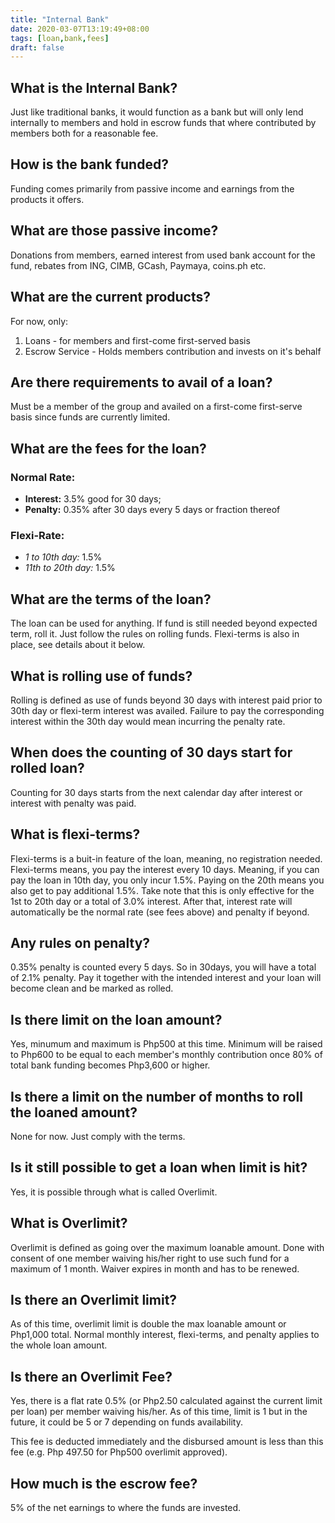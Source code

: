 ```yaml
---
title: "Internal Bank"
date: 2020-03-07T13:19:49+08:00
tags: [loan,bank,fees]
draft: false
---
```

## What is the Internal Bank?
Just like traditional banks, it would function as a bank but will only lend internally to members and hold in escrow funds that where contributed by members both for a reasonable fee.

## How is the bank funded?
Funding comes primarily from passive income and earnings from the products it offers.

## What are those passive income?
Donations from members, earned interest from used bank account for the fund, rebates from ING, CIMB, GCash, Paymaya, coins.ph etc.

## What are the current products?
For now, only:
1. Loans - for members and first-come first-served basis
2. Escrow Service - Holds members contribution and invests on it's behalf

## Are there requirements to avail of a loan?
Must be a member of the group and availed on a first-come first-serve basis since funds are currently limited.

## What are the fees for the loan?

### Normal Rate:
* **Interest:** 3.5% good for 30 days;
* **Penalty:** 0.35% after 30 days every 5 days or fraction thereof

### Flexi-Rate:
* *1 to 10th day:* 1.5%
* *11th to 20th day:* 1.5%

## What are the terms of the loan?
The loan can be used for anything. If fund is still needed beyond expected term, roll it. Just follow the rules on rolling funds. Flexi-terms is also in place, see details about it below.

## What is rolling use of funds?
Rolling is defined as use of funds beyond 30 days with interest paid prior to 30th day or flexi-term interest was availed. 
Failure to pay the corresponding interest within the 30th day would mean incurring the penalty rate.

## When does the counting of 30 days start for rolled loan?
Counting for 30 days starts from the next calendar day after interest or interest with penalty was paid.

## What is flexi-terms?
Flexi-terms is a buit-in feature of the loan, meaning, no registration needed. Flexi-terms means, you pay the interest every 10 days.
Meaning, if you can pay the loan in 10th day, you only incur 1.5%. Paying on the 20th means you also get to pay additional 1.5%.
Take note that this is only effective for the 1st to 20th day or a total of 3.0% interest. After that, interest rate will automatically be the normal rate (see fees above) and penalty if beyond.

## Any rules on penalty?
0.35% penalty is counted every 5 days. So in 30days, you will have a total of 2.1% penalty. Pay it together with the intended interest and your loan will become clean and be marked as rolled.

## Is there limit on the loan amount?
Yes, minumum and maximum is Php500 at this time. Minimum will be raised to Php600 to be equal to each member's monthly contribution once 80% of total bank funding becomes Php3,600 or higher.

## Is there a limit on the number of months to roll the loaned amount?
None for now. Just comply with the terms.

## Is it still possible to get a loan when limit is hit?
Yes, it is possible through what is called Overlimit.

## What is Overlimit?
Overlimit is defined as going over the maximum loanable amount. Done with consent of one member waiving his/her right to use such fund for a maximum of 1 month. Waiver expires in month and has to be renewed.

## Is there an Overlimit limit?
As of this time, overlimit limit is double the max loanable amount or Php1,000 total.
Normal monthly interest, flexi-terms, and penalty applies to the whole loan amount.

## Is there an Overlimit Fee?
Yes, there is a flat rate 0.5% (or Php2.50 calculated against the current limit per loan) per member waiving his/her.
As of this time, limit is 1 but in the future, it could be 5 or 7 depending on funds availability.

This fee is deducted immediately and the disbursed amount is less than this fee (e.g. Php 497.50 for Php500 overlimit approved).

## How much is the escrow fee?
5% of the net earnings to where the funds are invested.


